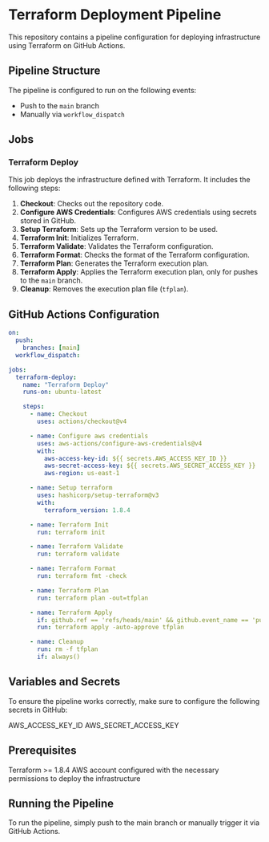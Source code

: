 # Terraform Deployment Pipeline

This repository contains a pipeline configuration for deploying infrastructure using Terraform on GitHub Actions.

## Pipeline Structure

The pipeline is configured to run on the following events:
- Push to the `main` branch
- Manually via `workflow_dispatch`

## Jobs

### Terraform Deploy

This job deploys the infrastructure defined with Terraform. It includes the following steps:

1. **Checkout**: Checks out the repository code.
2. **Configure AWS Credentials**: Configures AWS credentials using secrets stored in GitHub.
3. **Setup Terraform**: Sets up the Terraform version to be used.
4. **Terraform Init**: Initializes Terraform.
5. **Terraform Validate**: Validates the Terraform configuration.
6. **Terraform Format**: Checks the format of the Terraform configuration.
7. **Terraform Plan**: Generates the Terraform execution plan.
8. **Terraform Apply**: Applies the Terraform execution plan, only for pushes to the `main` branch.
9. **Cleanup**: Removes the execution plan file (`tfplan`).

## GitHub Actions Configuration

```yaml
on:
  push:
    branches: [main]
  workflow_dispatch:

jobs:
  terraform-deploy:
    name: "Terraform Deploy"
    runs-on: ubuntu-latest

    steps:
      - name: Checkout
        uses: actions/checkout@v4

      - name: Configure aws credentials
        uses: aws-actions/configure-aws-credentials@v4
        with:
          aws-access-key-id: ${{ secrets.AWS_ACCESS_KEY_ID }}
          aws-secret-access-key: ${{ secrets.AWS_SECRET_ACCESS_KEY }}
          aws-region: us-east-1

      - name: Setup terraform
        uses: hashicorp/setup-terraform@v3
        with:
          terraform_version: 1.8.4

      - name: Terraform Init
        run: terraform init

      - name: Terraform Validate
        run: terraform validate

      - name: Terraform Format
        run: terraform fmt -check

      - name: Terraform Plan
        run: terraform plan -out=tfplan

      - name: Terraform Apply
        if: github.ref == 'refs/heads/main' && github.event_name == 'push'
        run: terraform apply -auto-approve tfplan

      - name: Cleanup
        run: rm -f tfplan
        if: always()
```
## Variables and Secrets
To ensure the pipeline works correctly, make sure to configure the following secrets in GitHub:

AWS_ACCESS_KEY_ID
AWS_SECRET_ACCESS_KEY

## Prerequisites
Terraform >= 1.8.4
AWS account configured with the necessary permissions to deploy the infrastructure

## Running the Pipeline
To run the pipeline, simply push to the main branch or manually trigger it via GitHub Actions.